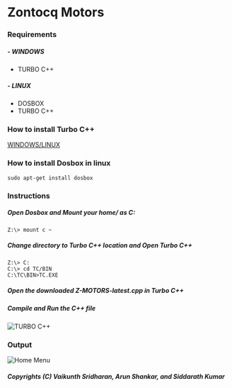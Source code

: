 # Zontocq Motors 
### Requirements 
##### - WINDOWS 
* TURBO C++
##### - LINUX
* DOSBOX 
* TURBO C++
### How to install Turbo C++ 
 [WINDOWS/LINUX](http://bharatflake.blogspot.com/2012/07/how-to-instal-turbo-c-in-ubuntu.html)
### How to install Dosbox in linux
~~~~
sudo apt-get install dosbox
~~~~
### Instructions
##### Open Dosbox and Mount your home/<username> as C: 

~~~~
Z:\> mount c ~
~~~~
##### Change directory to Turbo C++ location and Open Turbo C++ 

~~~~
Z:\> C: 
C:\> cd TC/BIN
C:\TC\BIN>TC.EXE
~~~~
##### Open the downloaded Z-MOTORS-latest.cpp in Turbo C++  
##### Compile and Run the C++ file 

![TURBO C++](https://bytebucket.org/vaikunthsridharan/car-company-information-system/raw/96ead153043b8b3b839db1e4f0ac5942c0bc0d4f/images/TURBOC.png?token=553a49b2c4bf5ff326ff1f1912c514a6f43d3e32)

### Output
![Home Menu](https://bytebucket.org/vaikunthsridharan/car-company-information-system/raw/96ead153043b8b3b839db1e4f0ac5942c0bc0d4f/images/menu.png?token=7a91e15b6575ddb545998bfa0214bae2ca1fd591)

##### Copyrights (C) Vaikunth Sridharan, Arun Shankar, and Siddarath Kumar
